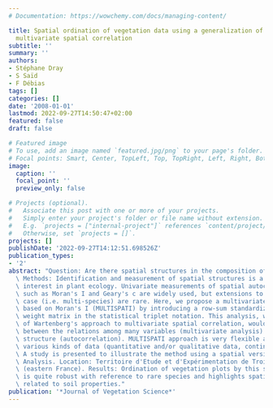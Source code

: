 ```yaml
---
# Documentation: https://wowchemy.com/docs/managing-content/

title: Spatial ordination of vegetation data using a generalization of Wartenberg's
  multivariate spatial correlation
subtitle: ''
summary: ''
authors:
- Stéphane Dray
- S Saïd
- F Débias
tags: []
categories: []
date: '2008-01-01'
lastmod: 2022-09-27T14:50:47+02:00
featured: false
draft: false

# Featured image
# To use, add an image named `featured.jpg/png` to your page's folder.
# Focal points: Smart, Center, TopLeft, Top, TopRight, Left, Right, BottomLeft, Bottom, BottomRight.
image:
  caption: ''
  focal_point: ''
  preview_only: false

# Projects (optional).
#   Associate this post with one or more of your projects.
#   Simply enter your project's folder or file name without extension.
#   E.g. `projects = ["internal-project"]` references `content/project/deep-learning/index.md`.
#   Otherwise, set `projects = []`.
projects: []
publishDate: '2022-09-27T14:12:51.698526Z'
publication_types:
- '2'
abstract: "Question: Are there spatial structures in the composition of plant communities?\
  \ Methods: Identification and measurement of spatial structures is a topic of great\
  \ interest in plant ecology. Univariate measurements of spatial autocorrelation\
  \ such as Moran's I and Geary's c are widely used, but extensions to the multivariate\
  \ case (i.e. multi-species) are rare. Here, we propose a multivariate spatial analysis\
  \ based on Moran's I (MULTISPATI) by introducing a row-sum standardized spatial\
  \ weight matrix in the statistical triplet notation. This analysis, which is a generalization\
  \ of Wartenberg's approach to multivariate spatial correlation, would imply a compromise\
  \ between the relations among many variables (multivariate analysis) and their spatial\
  \ structure (autocorrelation). MULTISPATI approach is very flexible and can handle\
  \ various kinds of data (quantitative and/or qualitative data, contingency tables).\
  \ A study is presented to illustrate the method using a spatial version of Correspondence\
  \ Analysis. Location: Territoire d'Etude et d'Expérimentation de Trois-Fontaines\
  \ (eastern France). Results: Ordination of vegetation plots by this spatial analysis\
  \ is quite robust with reference to rare species and highlights spatial patterns\
  \ related to soil properties."
publication: '*Journal of Vegetation Science*'
---
```

